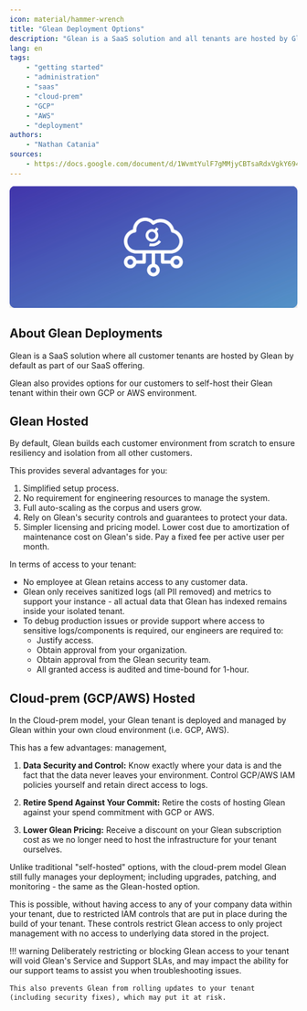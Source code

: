 ```yaml
---
icon: material/hammer-wrench
title: "Glean Deployment Options"
description: "Glean is a SaaS solution and all tenants are hosted by Glean by default, however Glean also provides options for our customer's to self-host Glean within their own GCP or AWS environments."
lang: en
tags:
    - "getting started"
    - "administration"
    - "saas"
    - "cloud-prem"
    - "GCP"
    - "AWS"
    - "deployment"
authors:
    - "Nathan Catania"
sources:
    - https://docs.google.com/document/d/1WvmtYulF7gMMjyCBTsaRdxVgkY694PcBIWFnRR2kFLs/edit
---
```


![](assets/deploy-options.en.20231208144202742.webp)

## About Glean Deployments
Glean is a SaaS solution where all customer tenants are hosted by Glean by default as part of our SaaS offering.

Glean also provides options for our customers to self-host their Glean tenant within their own GCP or AWS environment.


## Glean Hosted
By default, Glean builds each customer environment from scratch to ensure resiliency and isolation from all other customers.

This provides several advantages for you:

1. Simplified setup process.
2. No requirement for engineering resources to manage the system.
3. Full auto-scaling as the corpus and users grow.
4. Rely on Glean's security controls and guarantees to protect your data.
5. Simpler licensing and pricing model. Lower cost due to amortization of maintenance cost on Glean's side. Pay a fixed fee per active user per month.

In terms of access to your tenant:

* No employee at Glean retains access to any customer data.
* Glean only receives sanitized logs (all PII removed) and metrics to support your instance - all actual data that Glean has indexed remains inside your isolated tenant.
* To debug production issues or provide support where access to sensitive logs/components is required, our engineers are required to:
    * Justify access.
    * Obtain approval from your organization.
    * Obtain approval from the Glean security team.
    * All granted access is audited and time-bound for 1-hour.


## Cloud-prem (GCP/AWS) Hosted
In the Cloud-prem model, your Glean tenant is deployed and managed by Glean within your own cloud environment (i.e. GCP, AWS). 

This has a few advantages:
management,
1. **Data Security and Control:** Know exactly where your data is and the fact that the data never leaves your environment. Control GCP/AWS IAM policies yourself and retain direct access to logs.

2. **Retire Spend Against Your Commit:** Retire the costs of hosting Glean against your spend commitment with GCP or AWS.

3. **Lower Glean Pricing:** Receive a discount on your Glean subscription cost as we no longer need to host the infrastructure for your tenant ourselves.

Unlike traditional "self-hosted" options, with the cloud-prem model Glean still fully manages your deployment; including upgrades, patching, and monitoring - the same as the Glean-hosted option.

This is possible, without having access to any of your company data within your tenant, due to restricted IAM controls that are put in place during the build of your tenant. These controls restrict Glean access to only project management with no access to underlying data stored in the project.

!!! warning
    Deliberately restricting or blocking Glean access to your tenant will void Glean's Service and Support SLAs, and may impact the ability for our support teams to assist you when troubleshooting issues.
    
    This also prevents Glean from rolling updates to your tenant (including security fixes), which may put it at risk.










